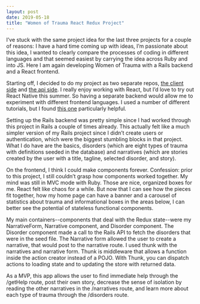 ```yaml
---
layout: post
date: 2019-05-18
title: "Women of Trauma React Redux Project"
---
```

I’ve stuck with the same project idea for the last three projects for a couple of reasons: I have a hard time coming up with ideas, I’m passionate about this idea, I wanted to clearly compare the processes of coding in different languages and that seemed easiest by carrying the idea across Ruby and into JS. Here I am again developing Women of Trauma with a Rails backend and a React frontend.

Starting off, I decided to do my project as two separate repos, [the client side](https://github.com/BekahHW/Women-of-Trauma-Client) and [the api side](https://github.com/BekahHW/women-of-trauma-api). I really enjoy working with React, but I’d love to try out React Native this summer. So having a separate backend would allow me to experiment with different frontend languages. I used a number of different tutorials, but I found [this one](https://medium.com/@bruno_boehm/reactjs-ruby-on-rails-api-heroku-app-2645c93f0814) particularly helpful.

Setting up the Rails backend was pretty simple since I had worked through this project in Rails a couple of times already. This actually felt like a much simpler version of my Rails project since I didn’t create users or authentication, which were the biggest stumbling blocks in that project. What I do have are the basics, disorders (which are eight types of trauma with definitions seeded in the database) and narratives (which are stories created by the user with a title, tagline, selected disorder, and story).

On the frontend, I think I could make components forever. Confession: prior to this project, I still couldn’t grasp how components worked together. My mind was still in MVC mode with Ruby. Those are nice, organized boxes for me. React felt like chaos for a while. But now that I can see how the pieces fit together, how my home page can have a banner and a carousel of statistics about trauma and informational boxes in the areas below, I can better see the potential of stateless functional components.

My main containers--components that deal with the Redux state--were my NarrativeForm, Narrative component, and Disorder component. The Disorder component made a call to the Rails API to fetch the disorders that were in the seed file. The Narrative form allowed the user to create a narrative, that would post to the narrative route. I used thunk with the narratives and narrative form. Thunk is middleware that allows a function inside the action creator instead of a POJO. With Thunk, you can dispatch actions to loading state and to updating the store with returned data.

As a MVP, this app allows the user to find immediate help through the /getHelp route, post their own story, decrease the sense of isolation by reading the other narratives in the /narratives route, and learn more about each type of trauma through the /disorders route.
